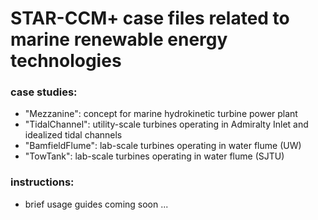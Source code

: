 # STAR-CCM+ case files related to marine renewable energy technologies

### case studies:
* "Mezzanine": concept for marine hydrokinetic turbine power plant
* "TidalChannel": utility-scale turbines operating in Admiralty Inlet and idealized tidal channels
* "BamfieldFlume": lab-scale turbines operating in water flume (UW)
* "TowTank": lab-scale turbines operating in water flume (SJTU)

### instructions:
* brief usage guides coming soon ... 

